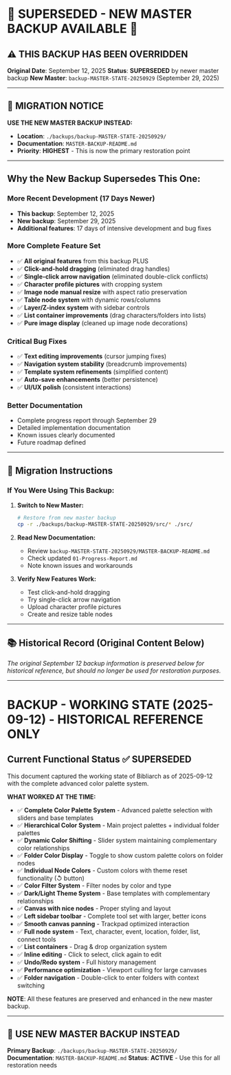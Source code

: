 # 🚨 **SUPERSEDED - NEW MASTER BACKUP AVAILABLE** 🚨

## **⚠️ THIS BACKUP HAS BEEN OVERRIDDEN**

**Original Date**: September 12, 2025
**Status**: **SUPERSEDED** by newer master backup
**New Master**: `backup-MASTER-STATE-20250929` (September 29, 2025)

---

## **🔄 MIGRATION NOTICE**

**USE THE NEW MASTER BACKUP INSTEAD:**
- **Location**: `./backups/backup-MASTER-STATE-20250929/`
- **Documentation**: `MASTER-BACKUP-README.md`
- **Priority**: **HIGHEST** - This is now the primary restoration point

---

## **Why the New Backup Supersedes This One:**

### **More Recent Development (17 Days Newer)**
- **This backup**: September 12, 2025
- **New backup**: September 29, 2025
- **Additional features**: 17 days of intensive development and bug fixes

### **More Complete Feature Set**
- ✅ **All original features** from this backup PLUS
- ✅ **Click-and-hold dragging** (eliminated drag handles)
- ✅ **Single-click arrow navigation** (eliminated double-click conflicts)
- ✅ **Character profile pictures** with cropping system
- ✅ **Image node manual resize** with aspect ratio preservation
- ✅ **Table node system** with dynamic rows/columns
- ✅ **Layer/Z-index system** with sidebar controls
- ✅ **List container improvements** (drag characters/folders into lists)
- ✅ **Pure image display** (cleaned up image node decorations)

### **Critical Bug Fixes**
- ✅ **Text editing improvements** (cursor jumping fixes)
- ✅ **Navigation system stability** (breadcrumb improvements)
- ✅ **Template system refinements** (simplified content)
- ✅ **Auto-save enhancements** (better persistence)
- ✅ **UI/UX polish** (consistent interactions)

### **Better Documentation**
- Complete progress report through September 29
- Detailed implementation documentation
- Known issues clearly documented
- Future roadmap defined

---

## **🔄 Migration Instructions**

### **If You Were Using This Backup:**

1. **Switch to New Master:**
   ```bash
   # Restore from new master backup
   cp -r ./backups/backup-MASTER-STATE-20250929/src/* ./src/
   ```

2. **Read New Documentation:**
   - Review `backup-MASTER-STATE-20250929/MASTER-BACKUP-README.md`
   - Check updated `01-Progress-Report.md`
   - Note known issues and workarounds

3. **Verify New Features Work:**
   - Test click-and-hold dragging
   - Try single-click arrow navigation
   - Upload character profile pictures
   - Create and resize table nodes

---

## **📚 Historical Record (Original Content Below)**

*The original September 12 backup information is preserved below for historical reference, but should no longer be used for restoration purposes.*

---

# BACKUP - WORKING STATE (2025-09-12) - **HISTORICAL REFERENCE ONLY**

## Current Functional Status ✅ **SUPERSEDED**

This document captured the working state of Bibliarch as of 2025-09-12 with the complete advanced color palette system.

**WHAT WORKED AT THE TIME:**
- ✅ **Complete Color Palette System** - Advanced palette selection with sliders and base templates
- ✅ **Hierarchical Color System** - Main project palettes + individual folder palettes
- ✅ **Dynamic Color Shifting** - Slider system maintaining complementary color relationships
- ✅ **Folder Color Display** - Toggle to show custom palette colors on folder nodes
- ✅ **Individual Node Colors** - Custom colors with theme reset functionality (↺ button)
- ✅ **Color Filter System** - Filter nodes by color and type
- ✅ **Dark/Light Theme System** - Base templates with complementary relationships
- ✅ **Canvas with nice nodes** - Proper styling and layout
- ✅ **Left sidebar toolbar** - Complete tool set with larger, better icons
- ✅ **Smooth canvas panning** - Trackpad optimized interaction
- ✅ **Full node system** - Text, character, event, location, folder, list, connect tools
- ✅ **List containers** - Drag & drop organization system
- ✅ **Inline editing** - Click to select, click again to edit
- ✅ **Undo/Redo system** - Full history management
- ✅ **Performance optimization** - Viewport culling for large canvases
- ✅ **Folder navigation** - Double-click to enter folders with context switching

**NOTE**: All these features are preserved and enhanced in the new master backup.

---

## **🚀 USE NEW MASTER BACKUP INSTEAD**

**Primary Backup**: `./backups/backup-MASTER-STATE-20250929/`
**Documentation**: `MASTER-BACKUP-README.md`
**Status**: **ACTIVE** - Use this for all restoration needs
